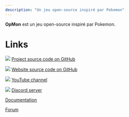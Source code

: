 ```yaml
---
description: "Un jeu open-source inspiré par Pokemon"
---
```


**OpMon** est un jeu open-source inspiré par Pokemon.

# Links

![](../icon-github.png) [Project source code on GitHub](https://github.com/OpMonTeam/OpMon)

![](../icon-github.png) [Website source code on GitHub](https://github.com/OpMonTeam/OpMon-Website)

![](../icon-youtube.png) [YouTube channel](https://www.youtube.com/channel/UCcAW70kcQi3I-H49LfB76Gg)

![](../icon-discord.png) [Discord server](https://discord.gg/mvS67qu)

[Documentation](https://opmon-game.ga/pages/doc)

[Forum](https://sourceforge.net/p/opmonlazuli/discussion/)
